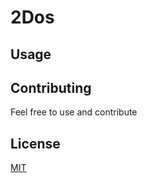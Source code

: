 # 2Dos

## Usage

## Contributing
Feel free to use and contribute

## License
[MIT](https://choosealicense.com/licenses/mit/)
